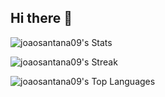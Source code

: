 ## Hi there 👋

![joaosantana09's Stats](https://github-readme-stats.vercel.app/api?username=joaosantana09&theme=merko&show_icons=true&hide_border=true&count_private=true)

![joaosantana09's Streak](https://github-readme-streak-stats.herokuapp.com/?user=joaosantana09&theme=merko&hide_border=true)

![joaosantana09's Top Languages](https://github-readme-stats.vercel.app/api/top-langs/?username=joaosantana09&theme=merko&show_icons=true&hide_border=true&layout=compact)

